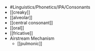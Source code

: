 - #Linguistics/Phonetics/IPA/Consonants
- [[creaky]]
- [[alveolar]]
- [[central consonant]]
- [[oral]]
- [[fricative]]
- Airstream Mechanism
	- [[pulmonic]]